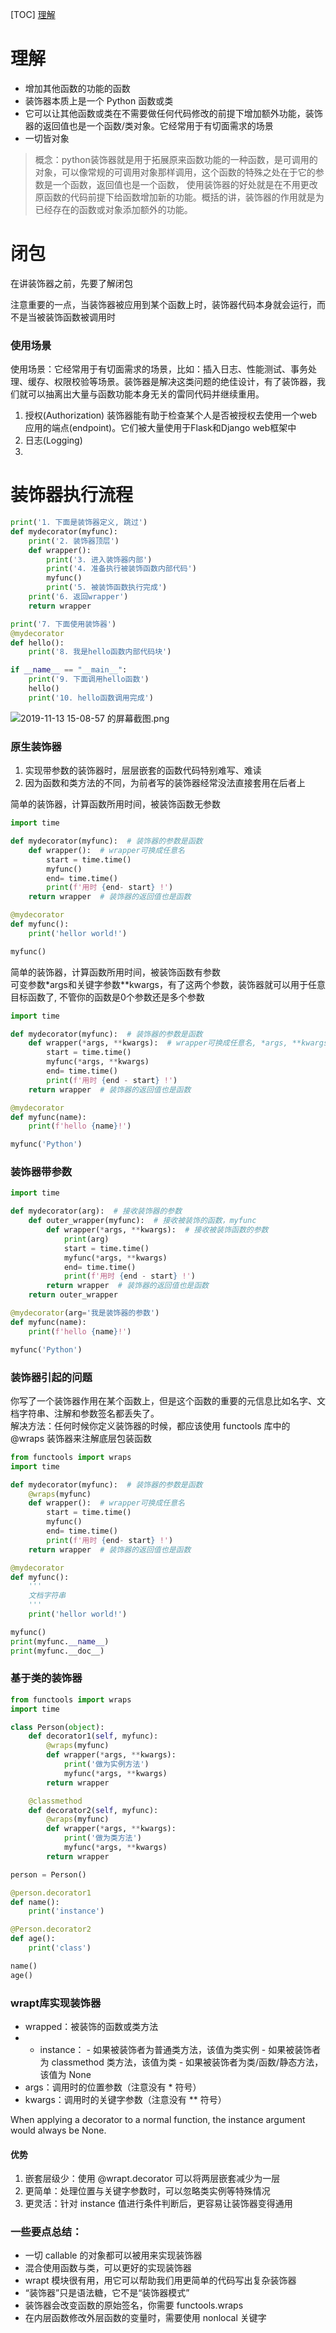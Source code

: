 [TOC]
[理解](#理解)
# 理解
- 增加其他函数的功能的函数
- 装饰器本质上是一个 Python 函数或类
- 它可以让其他函数或类在不需要做任何代码修改的前提下增加额外功能，装饰器的返回值也是一个函数/类对象。它经常用于有切面需求的场景
- 一切皆对象
> 概念：python装饰器就是用于拓展原来函数功能的一种函数，是可调用的对象，可以像常规的可调用对象那样调用，这个函数的特殊之处在于它的参数是一个函数，返回值也是一个函数，
> 使用装饰器的好处就是在不用更改原函数的代码前提下给函数增加新的功能。概括的讲，装饰器的作用就是为已经存在的函数或对象添加额外的功能。

# 闭包
在讲装饰器之前，先要了解闭包


注意重要的一点，当装饰器被应用到某个函数上时，装饰器代码本身就会运行，而不是当被装饰函数被调用时
### 使用场景
使用场景：它经常用于有切面需求的场景，比如：插入日志、性能测试、事务处理、缓存、权限校验等场景。装饰器是解决这类问题的绝佳设计，有了装饰器，我们就可以抽离出大量与函数功能本身无关的雷同代码并继续重用。
1. 授权(Authorization)
    装饰器能有助于检查某个人是否被授权去使用一个web应用的端点(endpoint)。它们被大量使用于Flask和Django web框架中
2. 日志(Logging)
3. 

# 装饰器执行流程
```python
print('1. 下面是装饰器定义, 跳过')
def mydecorator(myfunc):
    print('2. 装饰器顶层')
    def wrapper():
        print('3. 进入装饰器内部')
        print('4. 准备执行被装饰函数内部代码')
        myfunc()
        print('5. 被装饰函数执行完成')
    print('6. 返回wrapper')
    return wrapper

print('7. 下面使用装饰器')
@mydecorator
def hello():
    print('8. 我是hello函数内部代码块')

if __name__ == "__main__":
    print('9. 下面调用hello函数')
    hello()
    print('10. hello函数调用完成')
```
![2019-11-13 15-08-57 的屏幕截图.png](https://i.loli.net/2019/11/13/WqkV1Yy6DJu4irT.png)
### 原生装饰器
1. 实现带参数的装饰器时，层层嵌套的函数代码特别难写、难读
2. 因为函数和类方法的不同，为前者写的装饰器经常没法直接套用在后者上  

简单的装饰器，计算函数所用时间，被装饰函数无参数

```python
import time

def mydecorator(myfunc):  # 装饰器的参数是函数
    def wrapper():  # wrapper可换成任意名
        start = time.time()
        myfunc()
        end= time.time()
        print(f'用时 {end- start} !')
    return wrapper  # 装饰器的返回值也是函数

@mydecorator
def myfunc():
    print('hellor world!')

myfunc()
```

简单的装饰器，计算函数所用时间，被装饰函数有参数  
可变参数*args和关键字参数**kwargs，有了这两个参数，装饰器就可以用于任意目标函数了, 不管你的函数是0个参数还是多个参数

```python
import time

def mydecorator(myfunc):  # 装饰器的参数是函数
    def wrapper(*args, **kwargs):  # wrapper可换成任意名, *args, **kwargs必须写
        start = time.time()
        myfunc(*args, **kwargs)
        end= time.time()
        print(f'用时 {end - start} !')
    return wrapper  # 装饰器的返回值也是函数

@mydecorator
def myfunc(name):
    print(f'hello {name}!')

myfunc('Python')
```

### 装饰器带参数
```python
import time

def mydecorator(arg):  # 接收装饰器的参数
    def outer_wrapper(myfunc):  # 接收被装饰的函数，myfunc
        def wrapper(*args, **kwargs):  # 接收被装饰函数的参数
            print(arg)
            start = time.time()
            myfunc(*args, **kwargs)
            end= time.time()
            print(f'用时 {end - start} !')
        return wrapper  # 装饰器的返回值也是函数
    return outer_wrapper

@mydecorator(arg='我是装饰器的参数')
def myfunc(name):
    print(f'hello {name}!')

myfunc('Python')
```

### 装饰器引起的问题
你写了一个装饰器作用在某个函数上，但是这个函数的重要的元信息比如名字、文档字符串、注解和参数签名都丢失了。  
解决方法：任何时候你定义装饰器的时候，都应该使用 functools 库中的 @wraps 装饰器来注解底层包装函数
```python
from functools import wraps
import time

def mydecorator(myfunc):  # 装饰器的参数是函数
    @wraps(myfunc)
    def wrapper():  # wrapper可换成任意名
        start = time.time()
        myfunc()
        end= time.time()
        print(f'用时 {end- start} !')
    return wrapper  # 装饰器的返回值也是函数

@mydecorator
def myfunc():
    '''
    文档字符串
    '''
    print('hellor world!')

myfunc()
print(myfunc.__name__)
print(myfunc.__doc__)
```


### 基于类的装饰器
```python
from functools import wraps
import time

class Person(object):
    def decorator1(self, myfunc):
        @wraps(myfunc)
        def wrapper(*args, **kwargs):
            print('做为实例方法')
            myfunc(*args, **kwargs)
        return wrapper

    @classmethod
    def decorator2(self, myfunc):
        @wraps(myfunc)
        def wrapper(*args, **kwargs):
            print('做为类方法')
            myfunc(*args, **kwargs)
        return wrapper

person = Person()

@person.decorator1
def name():
    print('instance')

@Person.decorator2
def age():
    print('class')

name()
age()
```

### wrapt库实现装饰器
- wrapped：被装饰的函数或类方法
- - instance：
        - 如果被装饰者为普通类方法，该值为类实例
        - 如果被装饰者为 classmethod 类方法，该值为类
        - 如果被装饰者为类/函数/静态方法，该值为 None
- args：调用时的位置参数（注意没有 * 符号）
- kwargs：调用时的关键字参数（注意没有 ** 符号）

When applying a decorator to a normal function, the instance argument would always be None.

#### 优势
1. 嵌套层级少：使用 @wrapt.decorator 可以将两层嵌套减少为一层
2. 更简单：处理位置与关键字参数时，可以忽略类实例等特殊情况
3. 更灵活：针对 instance 值进行条件判断后，更容易让装饰器变得通用

### 一些要点总结：

- 一切 callable 的对象都可以被用来实现装饰器
- 混合使用函数与类，可以更好的实现装饰器
- wrapt 模块很有用，用它可以帮助我们用更简单的代码写出复杂装饰器
- “装饰器”只是语法糖，它不是“装饰器模式”
- 装饰器会改变函数的原始签名，你需要 functools.wraps
- 在内层函数修改外层函数的变量时，需要使用 nonlocal 关键字
